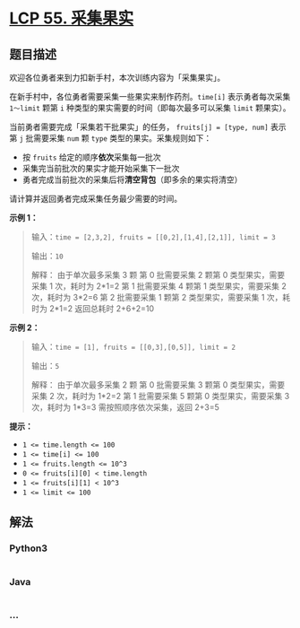 # [LCP 55. 采集果实](https://leetcode.cn/problems/PTXy4P)



## 题目描述

<!-- 这里写题目描述 -->

欢迎各位勇者来到力扣新手村，本次训练内容为「采集果实」。

在新手村中，各位勇者需要采集一些果实来制作药剂。`time[i]` 表示勇者每次采集 `1～limit` 颗第 `i` 种类型的果实需要的时间（即每次最多可以采集 `limit` 颗果实）。

当前勇者需要完成「采集若干批果实」的任务， `fruits[j] = [type, num]` 表示第 `j` 批需要采集 `num` 颗 `type` 类型的果实。采集规则如下：
- 按 `fruits` 给定的顺序**依次**采集每一批次
- 采集完当前批次的果实才能开始采集下一批次
- 勇者完成当前批次的采集后将**清空背包**（即多余的果实将清空）

请计算并返回勇者完成采集任务最少需要的时间。


**示例 1：**
>输入：`time = [2,3,2], fruits = [[0,2],[1,4],[2,1]], limit = 3`
>
>输出：`10`
>
>解释：
>由于单次最多采集 3 颗
>第 0 批需要采集 2 颗第 0 类型果实，需要采集 1 次，耗时为 2\*1=2
>第 1 批需要采集 4 颗第 1 类型果实，需要采集 2 次，耗时为 3\*2=6
>第 2 批需要采集 1 颗第 2 类型果实，需要采集 1 次，耗时为 2\*1=2
>返回总耗时 2+6+2=10

**示例 2：**
>输入：`time = [1], fruits = [[0,3],[0,5]], limit = 2`
>
>输出：`5`
>
>解释：
>由于单次最多采集 2 颗
>第 0 批需要采集 3 颗第 0 类型果实，需要采集 2 次，耗时为 1\*2=2
>第 1 批需要采集 5 颗第 0 类型果实，需要采集 3 次，耗时为 1\*3=3
>需按照顺序依次采集，返回 2+3=5

**提示：**
- `1 <= time.length <= 100`
- `1 <= time[i] <= 100`
- `1 <= fruits.length <= 10^3`
- `0 <= fruits[i][0] < time.length`
- `1 <= fruits[i][1] < 10^3`
- `1 <= limit <= 100`

## 解法

<!-- 这里可写通用的实现逻辑 -->

<!-- tabs:start -->

### **Python3**

<!-- 这里可写当前语言的特殊实现逻辑 -->

```python

```

### **Java**

<!-- 这里可写当前语言的特殊实现逻辑 -->

```java

```

### **...**

```

```

<!-- tabs:end -->
